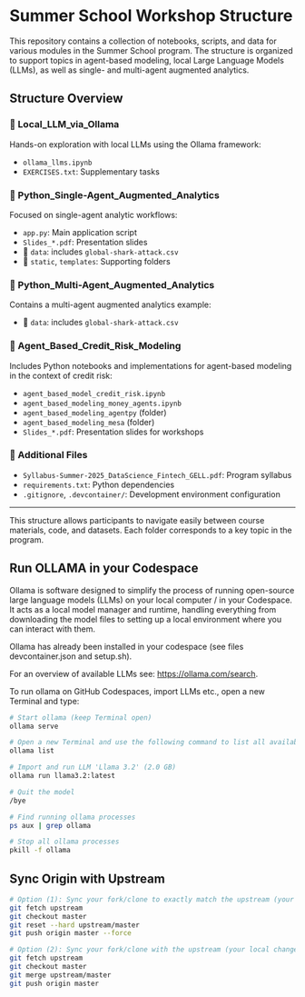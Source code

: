 
# Summer School Workshop Structure

This repository contains a collection of notebooks, scripts, and data for various modules in the Summer School program. The structure is organized to support topics in agent-based modeling, local Large Language Models (LLMs), as well as single- and multi-agent augmented analytics.

## Structure Overview

### 📁 Local_LLM_via_Ollama
Hands-on exploration with local LLMs using the Ollama framework:
- `ollama_llms.ipynb`
- `EXERCISES.txt`: Supplementary tasks

### 📁 Python_Single-Agent_Augmented_Analytics
Focused on single-agent analytic workflows:
- `app.py`: Main application script
- `Slides_*.pdf`: Presentation slides
- 📁 `data`: includes `global-shark-attack.csv`
- 📁 `static`, `templates`: Supporting folders

### 📁 Python_Multi-Agent_Augmented_Analytics
Contains a multi-agent augmented analytics example:
- 📁 `data`: includes `global-shark-attack.csv`

### 📁 Agent_Based_Credit_Risk_Modeling
Includes Python notebooks and implementations for agent-based modeling in the context of credit risk:
- `agent_based_model_credit_risk.ipynb`
- `agent_based_modeling_money_agents.ipynb`
- `agent_based_modeling_agentpy` (folder)
- `agent_based_modeling_mesa` (folder)
- `Slides_*.pdf`: Presentation slides for workshops

### 📄 Additional Files
- `Syllabus-Summer-2025_DataScience_Fintech_GELL.pdf`: Program syllabus
- `requirements.txt`: Python dependencies
- `.gitignore`, `.devcontainer/`: Development environment configuration

---

This structure allows participants to navigate easily between course materials, code, and datasets. Each folder corresponds to a key topic in the program.

## Run OLLAMA in your Codespace
   
   Ollama is software designed to simplify the process of running open-source large language models (LLMs) on your local computer / in your Codespace. It acts as a local model manager and runtime, handling everything from downloading the model files to setting up a local environment where you can interact with them.

   Ollama has already been installed in your codespace (see files devcontainer.json and setup.sh).

   For an overview of available LLMs see: https://ollama.com/search.

   To run ollama on GitHub Codespaces, import LLMs etc., open a new Terminal and type:
   ```bash
   # Start ollama (keep Terminal open)
   ollama serve

   # Open a new Terminal and use the following command to list all available LLMs
   ollama list

   # Import and run LLM 'Llama 3.2' (2.0 GB)
   ollama run llama3.2:latest

   # Quit the model
   /bye

   # Find running ollama processes
   ps aux | grep ollama

   # Stop all ollama processes
   pkill -f ollama
   ```


## Sync Origin with Upstream

```bash
# Option (1): Sync your fork/clone to exactly match the upstream (your local changes may be overwritten)
git fetch upstream
git checkout master
git reset --hard upstream/master
git push origin master --force

# Option (2): Sync your fork/clone with the upstream (your local changes are preserved but merge conflicts may have to be resolved)
git fetch upstream
git checkout master
git merge upstream/master
git push origin master
```